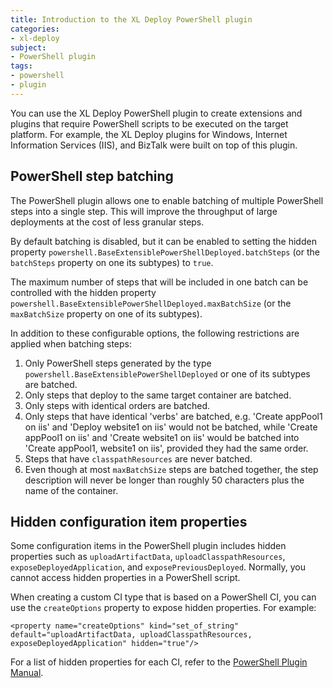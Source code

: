 ```yaml
---
title: Introduction to the XL Deploy PowerShell plugin
categories:
- xl-deploy
subject:
- PowerShell plugin
tags:
- powershell
- plugin
---
```


You can use the XL Deploy PowerShell plugin to create extensions and plugins that require PowerShell scripts to be executed on the target platform. For example, the XL Deploy plugins for Windows, Internet Information Services (IIS), and BizTalk were built on top of this plugin.

## PowerShell step batching

The PowerShell plugin allows one to enable batching of multiple PowerShell steps into a single step. This will improve the throughput of large deployments at the cost of less granular steps.

By default batching is disabled, but it can be enabled to setting the hidden property `powershell.BaseExtensiblePowerShellDeployed.batchSteps` (or the `batchSteps` property on one its subtypes) to `true`.

The maximum number of steps that will be included in one batch can be controlled with the hidden property `powershell.BaseExtensiblePowerShellDeployed.maxBatchSize` (or the `maxBatchSize` property on one of its subtypes).

In addition to these configurable options, the following restrictions are applied when batching steps:

1. Only PowerShell steps generated by the type `powershell.BaseExtensiblePowerShellDeployed` or one of its subtypes are batched.
1. Only steps that deploy to the same target container are batched.
1. Only steps with identical orders are batched.
1. Only steps that have identical 'verbs' are batched, e.g. 'Create appPool1 on iis' and 'Deploy website1 on iis' would not be batched, while 'Create appPool1 on iis' and 'Create website1 on iis' would be batched into 'Create appPool1, website1 on iis', provided they had the same order.
1. Steps that have `classpathResources` are never batched.
1. Even though at most `maxBatchSize` steps are batched together, the step description will never be longer than roughly 50 characters plus the name of the container.

## Hidden configuration item properties

Some configuration items in the PowerShell plugin includes hidden properties such as `uploadArtifactData`, `uploadClasspathResources`, `exposeDeployedApplication`, and `exposePreviousDeployed`. Normally, you cannot access hidden properties in a PowerShell script.

When creating a custom CI type that is based on a PowerShell CI, you can use the `createOptions` property to expose hidden properties. For example:

    <property name="createOptions" kind="set_of_string" default="uploadArtifactData, uploadClasspathResources, exposeDeployedApplication" hidden="true"/>

For a list of hidden properties for each CI, refer to the [PowerShell Plugin Manual](/xl-deploy/latest/powershellPluginManual.html).
